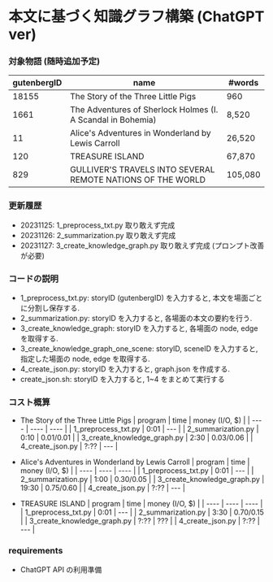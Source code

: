 # 本文に基づく知識グラフ構築 (ChatGPT ver)
### 対象物語 (随時追加予定)
| gutenbergID | name | #words |
| ---- | ---- | ---- |
| 18155 | The Story of the Three Little Pigs | 960 |
| 1661 | The Adventures of Sherlock Holmes (I. A Scandal in Bohemia) | 8,520 |
| 11 |  Alice's Adventures in Wonderland by Lewis Carroll | 26,520 |
| 120 | TREASURE ISLAND | 67,870 |
| 829 | GULLIVER'S TRAVELS INTO SEVERAL REMOTE NATIONS OF THE WORLD | 105,080 |


### 更新履歴
- 20231125: 1_preprocess_txt.py 取り敢えず完成
- 20231126: 2_summarization.py 取り敢えず完成
- 20231127: 3_create_knowledge_graph.py 取り敢えず完成 (プロンプト改善が必要)

### コードの説明
- 1_preprocess_txt.py: storyID (gutenbergID) を入力すると, 本文を場面ごとに分割し保存する.
- 2_summarization.py: storyID を入力すると, 各場面の本文の要約を行う.
- 3_create_knowledge_graph: storyID を入力すると, 各場面の node, edge を取得する.
- 3_create_knowledge_graph_one_scene: storyID, sceneID を入力すると, 指定した場面の node, edge を取得する.
- 4_create_json.py: storyID を入力すると, graph.json を作成する.
- create_json.sh: storyID を入力すると, 1~4 をまとめて実行する


### コスト概算
- The Story of the Three Little Pigs
    | program | time | money (I/O, $) |
    | ---- | ---- | ---- |
    | 1_preprocess_txt.py | 0:01 | --- |
    | 2_summarization.py | 0:10 | 0.01/0.01 |
    | 3_create_knowledge_graph.py | 2:30 | 0.03/0.06 |
    | 4_create_json.py | ?:?? | --- |


- Alice's Adventures in Wonderland by Lewis Carroll
    | program | time | money (I/O, $) |
    | ---- | ---- | ---- |
    | 1_preprocess_txt.py | 0:01 | --- |
    | 2_summarization.py | 1:00 | 0.30/0.05 |
    | 3_create_knowledge_graph.py | 19:30 | 0.75/0.60 |
    | 4_create_json.py | ?:?? | --- |
    

- TREASURE ISLAND
    | program | time | money (I/O, $) |
    | ---- | ---- | ---- |
    | 1_preprocess_txt.py | 0:01 | --- |
    | 2_summarization.py | 3:30 | 0.70/0.15 |
    | 3_create_knowledge_graph.py | ?:?? | ??? |
    | 4_create_json.py | ?:?? | --- |


### requirements
- ChatGPT API の利用準備